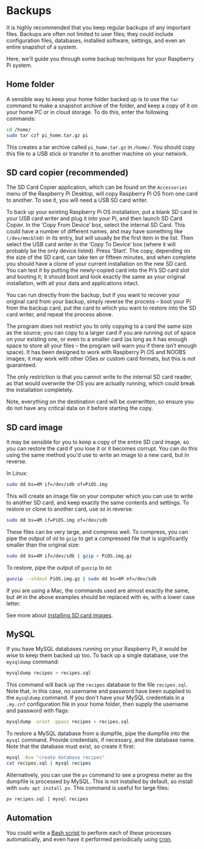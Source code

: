 # Backups

It is highly recommended that you keep regular backups of any important files. Backups are often not limited to user files; they could include configuration files, databases, installed software, settings, and even an entire snapshot of a system.

Here, we'll guide you through some backup techniques for your Raspberry Pi system.

## Home folder

A sensible way to keep your home folder backed up is to use the `tar` command to make a snapshot archive of the folder, and keep a copy of it on your home PC or in cloud storage. To do this, enter the following commands:

```bash
cd /home/
sudo tar czf pi_home.tar.gz pi
```

This creates a tar archive called `pi_home.tar.gz` in `/home/`. You should copy this file to a USB stick or transfer it to another machine on your network.

## SD card copier (recommended)

The SD Card Copier application, which can be found on the `Accessories` menu of the Raspberry Pi Desktop, will copy Raspberry Pi OS from one card to another. To use it, you will need a USB SD card writer.

To back up your existing Raspberry Pi OS installation, put a blank SD card in your USB card writer and plug it into your Pi, and then launch SD Card Copier. In the ‘Copy From Device’ box, select the internal SD Card. This could have a number of different names, and may have something like `(/dev/mmcblk0)` in its entry, but will usually be the first item in the list. Then select the USB card writer in the ‘Copy To Device’ box (where it will probably be the only device listed). Press ‘Start’. The copy, depending on the size of the SD card, can take ten or fifteen minutes, and when complete you should have a clone of your current installation on the new SD card. You can test it by putting the newly-copied card into the Pi’s SD card slot and booting it; it should boot and look exactly the same as your original installation, with all your data and applications intact.

You can run directly from the backup, but if you want to recover your original card from your backup, simply reverse the process – boot your Pi from the backup card, put the card to which you want to restore into the SD card writer, and repeat the process above.

The program does not restrict you to only copying to a card the same size as the source; you can copy to a larger card if you are running out of space on your existing one, or even to a smaller card (as long as it has enough space to store all your files – the program will warn you if there isn’t enough space). It has been designed to work with Raspberry Pi OS and NOOBS images; it may work with other OSes or custom card formats, but this is not guaranteed.

The only restriction is that you cannot write to the internal SD card reader, as that would overwrite the OS you are actually running, which could break the installation completely.

Note, everything on the destination card will be overwritten, so ensure you do not have any critical data on it before starting the copy.

## SD card image

It may be sensible for you to keep a copy of the entire SD card image, so you can restore the card if you lose it or it becomes corrupt. You can do this using the same method you'd use to write an image to a new card, but in reverse.

In Linux:

```bash
sudo dd bs=4M if=/dev/sdb of=PiOS.img
```

This will create an image file on your computer which you can use to write to another SD card, and keep exactly the same contents and settings. To restore or clone to another card, use `dd` in reverse:

```bash
sudo dd bs=4M if=PiOS.img of=/dev/sdb
```

These files can be very large, and compress well. To compress, you can pipe the output of `dd` to `gzip` to get a compressed file that is significantly smaller than the original size:

```bash
sudo dd bs=4M if=/dev/sdb | gzip > PiOS.img.gz
```

To restore, pipe the output of `gunzip` to `dd`:

```bash
gunzip --stdout PiOS.img.gz | sudo dd bs=4M of=/dev/sdb
```

If you are using a Mac, the commands used are almost exactly the same, but `4M` in the above examples should be replaced with `4m`, with a lower case letter.

See more about [installing SD card images](../../installation/installing-images/README.md).

## MySQL

If you have MySQL databases running on your Raspberry Pi, it would be wise to keep them backed up too. To back up a single database, use the `mysqldump` command:

```bash
mysqldump recipes > recipes.sql
```

This command will back up the `recipes` database to the file `recipes.sql`. Note that, in this case, no username and password have been supplied to the `mysqldump` command. If you don't have your MySQL credentials in a `.my.cnf` configuration file in your home folder, then supply the username and password with flags:

```bash
mysqldump -uroot -ppass recipes > recipes.sql
```

To restore a MySQL database from a dumpfile, pipe the dumpfile into the `mysql` command. Provide credentials, if necessary, and the database name. Note that the database must exist, so create it first:

```bash
mysql -Bse "create database recipes"
cat recipes.sql | mysql recipes
```

Alternatively, you can use the `pv` command to see a progress meter as the dumpfile is processed by MySQL. This is not installed by default, so install with `sudo apt install pv`. This command is useful for large files:

```bash
pv recipes.sql | mysql recipes
```


## Automation

You could write a [Bash script](../usage/scripting.md) to perform each of these processes automatically, and even have it performed periodically using [cron](../usage/cron.md).
